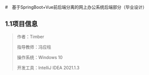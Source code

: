 #　基于SpringBoot+Vue前后端分离的网上办公系统后端部分（毕业设计）

## 1.1项目信息

> 作者：Timber
>
> 指导教师：冯应柱
>
> 操作系统：Windows 10
>
> 开发工具：IntelliJ IDEA 2021.1.3
